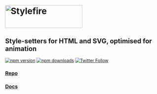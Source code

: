 # <a href="https://popmotion.io/api/stylefire"><img src="https://user-images.githubusercontent.com/7850794/38307473-c62a39c6-380b-11e8-9d9c-91561cb49bba.png" height="74" width="250" alt="Stylefire" /></a>

## Style-setters for HTML and SVG, optimised for animation

[![npm version](https://img.shields.io/npm/v/stylefire.svg?style=flat-square)](https://www.npmjs.com/package/stylefire)
[![npm downloads](https://img.shields.io/npm/dm/stylefire.svg?style=flat-square)](https://www.npmjs.com/package/stylefire)
[![Twitter Follow](https://img.shields.io/twitter/follow/espadrine.svg?style=social&label=Follow)](http://twitter.com/popmotionjs)

### [Repo](https://github.com/popmotion/stylefire)
### [Docs](https://popmotion.io/stylefire)
